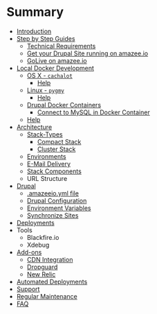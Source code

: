 # Summary

* [Introduction](README.md)
* [Step by Step Guides](step_by_step_guides/step_by_step_guides.md)
   * [Technical Requirements](step_by_step_guides/technical_requirements.md)
   * [Get your Drupal Site running on amazee.io](step_by_step_guides/get_your_drupal_site_running_on_amazeeio.md)
   * [GoLive on amazee.io](step_by_step_guides/golive_on_amazeeio.md)
* [Local Docker Development](local_docker_development/local_docker_development.md)
   * [OS X - `cachalot`](local_docker_development/os_x_cachalot.md)
       * [Help](local_docker_development/os_x_cachalot/help.md)
   * [Linux - `pygmy`](local_docker_development/linux_pygmy.md)
       * [Help](local_docker_development/pygmy/help.md)
   * [Drupal Docker Containers](local_docker_development/drupal_site_containers.md)
       * [Connect to MySQL in Docker Container](local_docker_development/connect_to_mysql_from_external.md)
   * [Help](local_docker_development/help.md)
* [Architecture](architecture/architecture.md)
   * [Stack-Types](architecture/stack-types.md)
       * [Compact Stack](architecture/stack-types/compact.md)
       * [Cluster Stack](architecture/stack-types/cluster.md)
   * [Environments](environments.md)
   * [E-Mail Delivery](architecture/e-mail_delivery.md)
   * [Stack Components](architecture/components.md)
   * URL Structure
* [Drupal](drupal/drupal.md)
   * [.amazeeio.yml file](drupal/amazeeioyml_file.md)
   * [Drupal Configuration](drupal/settingsphpfiles.md)
   * [Environment Variables](drupal/environment_variables.md)
   * [Synchronize Sites](drupal/synchronize_sites.md)
* [Deployments](deployments.md)
* Tools
   * Blackfire.io
   * Xdebug
* [Add-ons](add-on/add-on.md)
   * [CDN Integration](add-on/cdn_integration.md)
   * [Dropguard](add-on/dropguard.md)
   * [New Relic](add-on/newrelic.md)
* [Automated Deployments](automated_deployments.md)
* [Support](support.md)
* [Regular Maintenance](regular_maintenance.md)
* [FAQ](faq.md)
